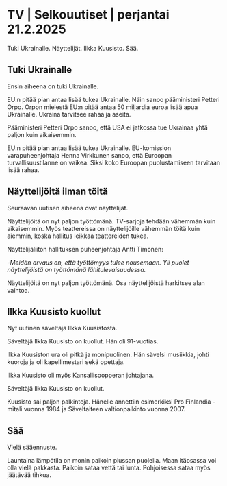 # TV \| Selkouutiset \| perjantai 21.2.2025

Tuki Ukrainalle. Näyttelijät. Ilkka Kuusisto. Sää.

## Tuki Ukrainalle

Ensin aiheena on tuki Ukrainalle.

EU:n pitää pian antaa lisää tukea Ukrainalle. Näin sanoo pääministeri Petteri Orpo. Orpon mielestä EU:n pitää antaa 50 miljardia euroa lisää apua Ukrainalle. Ukraina tarvitsee rahaa ja aseita.

Pääministeri Petteri Orpo sanoo, että USA ei jatkossa tue Ukrainaa yhtä paljon kuin aikaisemmin.

EU:n pitää pian antaa lisää tukea Ukrainalle. EU-komission varapuheenjohtaja Henna Virkkunen sanoo, että Euroopan turvallisuustilanne on vaikea. Siksi koko Euroopan puolustamiseen tarvitaan lisää rahaa.

## Näyttelijöitä ilman töitä

Seuraavan uutisen aiheena ovat näyttelijät.

Näyttelijöitä on nyt paljon työttömänä. TV-sarjoja tehdään vähemmän kuin aikaisemmin. Myös teattereissa on näyttelijöille vähemmän töitä kuin aiemmin, koska hallitus leikkaa teattereiden tukea.

Näyttelijäliiton hallituksen puheenjohtaja Antti Timonen:

\-*Meidän arvaus on, että työttömyys tulee nousemaan. Yli puolet näyttelijöistä on työttömänä lähitulevaisuudessa.*

Näyttelijöitä on nyt paljon työttömänä. Osa näyttelijöistä harkitsee alan vaihtoa.

## Ilkka Kuusisto kuollut

Nyt uutinen säveltäjä Ilkka Kuusistosta.

Säveltäjä Ilkka Kuusisto on kuollut. Hän oli 91-vuotias.

Ilkka Kuusiston ura oli pitkä ja monipuolinen. Hän sävelsi musiikkia, johti kuoroja ja oli kapellimestari sekä opettaja.

Ilkka Kuusisto oli myös Kansallisoopperan johtajana.

Säveltäjä Ilkka Kuusisto on kuollut.

Kuusisto sai paljon palkintoja. Hänelle annettiin esimerkiksi Pro Finlandia -mitali vuonna 1984 ja Säveltaiteen valtionpalkinto vuonna 2007.

## Sää

Vielä sääennuste.

Launtaina lämpötila on monin paikoin plussan puolella. Maan itäosassa voi olla vielä pakkasta. Paikoin sataa vettä tai lunta. Pohjoisessa sataa myös jäätävää tihkua.

